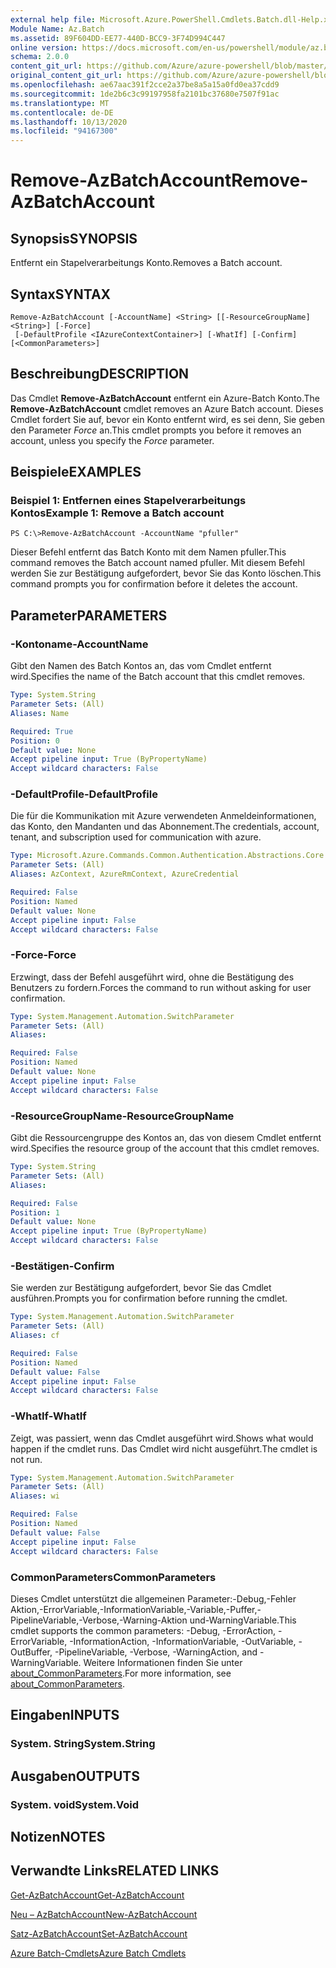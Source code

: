 ```yaml
---
external help file: Microsoft.Azure.PowerShell.Cmdlets.Batch.dll-Help.xml
Module Name: Az.Batch
ms.assetid: 89F604DD-EE77-440D-BCC9-3F74D994C447
online version: https://docs.microsoft.com/en-us/powershell/module/az.batch/remove-azbatchaccount
schema: 2.0.0
content_git_url: https://github.com/Azure/azure-powershell/blob/master/src/Batch/Batch/help/Remove-AzBatchAccount.md
original_content_git_url: https://github.com/Azure/azure-powershell/blob/master/src/Batch/Batch/help/Remove-AzBatchAccount.md
ms.openlocfilehash: ae67aac391f2cce2a37be8a5a15a0fd0ea37cdd9
ms.sourcegitcommit: 1de2b6c3c99197958fa2101bc37680e7507f91ac
ms.translationtype: MT
ms.contentlocale: de-DE
ms.lasthandoff: 10/13/2020
ms.locfileid: "94167300"
---
```

# <span data-ttu-id="dba1b-101">Remove-AzBatchAccount</span><span class="sxs-lookup"><span data-stu-id="dba1b-101">Remove-AzBatchAccount</span></span>

## <span data-ttu-id="dba1b-102">Synopsis</span><span class="sxs-lookup"><span data-stu-id="dba1b-102">SYNOPSIS</span></span>
<span data-ttu-id="dba1b-103">Entfernt ein Stapelverarbeitungs Konto.</span><span class="sxs-lookup"><span data-stu-id="dba1b-103">Removes a Batch account.</span></span>

## <span data-ttu-id="dba1b-104">Syntax</span><span class="sxs-lookup"><span data-stu-id="dba1b-104">SYNTAX</span></span>

```
Remove-AzBatchAccount [-AccountName] <String> [[-ResourceGroupName] <String>] [-Force]
 [-DefaultProfile <IAzureContextContainer>] [-WhatIf] [-Confirm] [<CommonParameters>]
```

## <span data-ttu-id="dba1b-105">Beschreibung</span><span class="sxs-lookup"><span data-stu-id="dba1b-105">DESCRIPTION</span></span>
<span data-ttu-id="dba1b-106">Das Cmdlet **Remove-AzBatchAccount** entfernt ein Azure-Batch Konto.</span><span class="sxs-lookup"><span data-stu-id="dba1b-106">The **Remove-AzBatchAccount** cmdlet removes an Azure Batch account.</span></span>
<span data-ttu-id="dba1b-107">Dieses Cmdlet fordert Sie auf, bevor ein Konto entfernt wird, es sei denn, Sie geben den Parameter *Force* an.</span><span class="sxs-lookup"><span data-stu-id="dba1b-107">This cmdlet prompts you before it removes an account, unless you specify the *Force* parameter.</span></span>

## <span data-ttu-id="dba1b-108">Beispiele</span><span class="sxs-lookup"><span data-stu-id="dba1b-108">EXAMPLES</span></span>

### <span data-ttu-id="dba1b-109">Beispiel 1: Entfernen eines Stapelverarbeitungs Kontos</span><span class="sxs-lookup"><span data-stu-id="dba1b-109">Example 1: Remove a Batch account</span></span>
```
PS C:\>Remove-AzBatchAccount -AccountName "pfuller"
```

<span data-ttu-id="dba1b-110">Dieser Befehl entfernt das Batch Konto mit dem Namen pfuller.</span><span class="sxs-lookup"><span data-stu-id="dba1b-110">This command removes the Batch account named pfuller.</span></span>
<span data-ttu-id="dba1b-111">Mit diesem Befehl werden Sie zur Bestätigung aufgefordert, bevor Sie das Konto löschen.</span><span class="sxs-lookup"><span data-stu-id="dba1b-111">This command prompts you for confirmation before it deletes the account.</span></span>

## <span data-ttu-id="dba1b-112">Parameter</span><span class="sxs-lookup"><span data-stu-id="dba1b-112">PARAMETERS</span></span>

### <span data-ttu-id="dba1b-113">-Kontoname</span><span class="sxs-lookup"><span data-stu-id="dba1b-113">-AccountName</span></span>
<span data-ttu-id="dba1b-114">Gibt den Namen des Batch Kontos an, das vom Cmdlet entfernt wird.</span><span class="sxs-lookup"><span data-stu-id="dba1b-114">Specifies the name of the Batch account that this cmdlet removes.</span></span>

```yaml
Type: System.String
Parameter Sets: (All)
Aliases: Name

Required: True
Position: 0
Default value: None
Accept pipeline input: True (ByPropertyName)
Accept wildcard characters: False
```

### <span data-ttu-id="dba1b-115">-DefaultProfile</span><span class="sxs-lookup"><span data-stu-id="dba1b-115">-DefaultProfile</span></span>
<span data-ttu-id="dba1b-116">Die für die Kommunikation mit Azure verwendeten Anmeldeinformationen, das Konto, den Mandanten und das Abonnement.</span><span class="sxs-lookup"><span data-stu-id="dba1b-116">The credentials, account, tenant, and subscription used for communication with azure.</span></span>

```yaml
Type: Microsoft.Azure.Commands.Common.Authentication.Abstractions.Core.IAzureContextContainer
Parameter Sets: (All)
Aliases: AzContext, AzureRmContext, AzureCredential

Required: False
Position: Named
Default value: None
Accept pipeline input: False
Accept wildcard characters: False
```

### <span data-ttu-id="dba1b-117">-Force</span><span class="sxs-lookup"><span data-stu-id="dba1b-117">-Force</span></span>
<span data-ttu-id="dba1b-118">Erzwingt, dass der Befehl ausgeführt wird, ohne die Bestätigung des Benutzers zu fordern.</span><span class="sxs-lookup"><span data-stu-id="dba1b-118">Forces the command to run without asking for user confirmation.</span></span>

```yaml
Type: System.Management.Automation.SwitchParameter
Parameter Sets: (All)
Aliases:

Required: False
Position: Named
Default value: None
Accept pipeline input: False
Accept wildcard characters: False
```

### <span data-ttu-id="dba1b-119">-ResourceGroupName</span><span class="sxs-lookup"><span data-stu-id="dba1b-119">-ResourceGroupName</span></span>
<span data-ttu-id="dba1b-120">Gibt die Ressourcengruppe des Kontos an, das von diesem Cmdlet entfernt wird.</span><span class="sxs-lookup"><span data-stu-id="dba1b-120">Specifies the resource group of the account that this cmdlet removes.</span></span>

```yaml
Type: System.String
Parameter Sets: (All)
Aliases:

Required: False
Position: 1
Default value: None
Accept pipeline input: True (ByPropertyName)
Accept wildcard characters: False
```

### <span data-ttu-id="dba1b-121">-Bestätigen</span><span class="sxs-lookup"><span data-stu-id="dba1b-121">-Confirm</span></span>
<span data-ttu-id="dba1b-122">Sie werden zur Bestätigung aufgefordert, bevor Sie das Cmdlet ausführen.</span><span class="sxs-lookup"><span data-stu-id="dba1b-122">Prompts you for confirmation before running the cmdlet.</span></span>

```yaml
Type: System.Management.Automation.SwitchParameter
Parameter Sets: (All)
Aliases: cf

Required: False
Position: Named
Default value: False
Accept pipeline input: False
Accept wildcard characters: False
```

### <span data-ttu-id="dba1b-123">-WhatIf</span><span class="sxs-lookup"><span data-stu-id="dba1b-123">-WhatIf</span></span>
<span data-ttu-id="dba1b-124">Zeigt, was passiert, wenn das Cmdlet ausgeführt wird.</span><span class="sxs-lookup"><span data-stu-id="dba1b-124">Shows what would happen if the cmdlet runs.</span></span>
<span data-ttu-id="dba1b-125">Das Cmdlet wird nicht ausgeführt.</span><span class="sxs-lookup"><span data-stu-id="dba1b-125">The cmdlet is not run.</span></span>

```yaml
Type: System.Management.Automation.SwitchParameter
Parameter Sets: (All)
Aliases: wi

Required: False
Position: Named
Default value: False
Accept pipeline input: False
Accept wildcard characters: False
```

### <span data-ttu-id="dba1b-126">CommonParameters</span><span class="sxs-lookup"><span data-stu-id="dba1b-126">CommonParameters</span></span>
<span data-ttu-id="dba1b-127">Dieses Cmdlet unterstützt die allgemeinen Parameter:-Debug,-Fehler Aktion,-ErrorVariable,-InformationVariable,-Variable,-Puffer,-PipelineVariable,-Verbose,-Warning-Aktion und-WarningVariable.</span><span class="sxs-lookup"><span data-stu-id="dba1b-127">This cmdlet supports the common parameters: -Debug, -ErrorAction, -ErrorVariable, -InformationAction, -InformationVariable, -OutVariable, -OutBuffer, -PipelineVariable, -Verbose, -WarningAction, and -WarningVariable.</span></span> <span data-ttu-id="dba1b-128">Weitere Informationen finden Sie unter [about_CommonParameters](http://go.microsoft.com/fwlink/?LinkID=113216).</span><span class="sxs-lookup"><span data-stu-id="dba1b-128">For more information, see [about_CommonParameters](http://go.microsoft.com/fwlink/?LinkID=113216).</span></span>

## <span data-ttu-id="dba1b-129">Eingaben</span><span class="sxs-lookup"><span data-stu-id="dba1b-129">INPUTS</span></span>

### <span data-ttu-id="dba1b-130">System. String</span><span class="sxs-lookup"><span data-stu-id="dba1b-130">System.String</span></span>

## <span data-ttu-id="dba1b-131">Ausgaben</span><span class="sxs-lookup"><span data-stu-id="dba1b-131">OUTPUTS</span></span>

### <span data-ttu-id="dba1b-132">System. void</span><span class="sxs-lookup"><span data-stu-id="dba1b-132">System.Void</span></span>

## <span data-ttu-id="dba1b-133">Notizen</span><span class="sxs-lookup"><span data-stu-id="dba1b-133">NOTES</span></span>

## <span data-ttu-id="dba1b-134">Verwandte Links</span><span class="sxs-lookup"><span data-stu-id="dba1b-134">RELATED LINKS</span></span>

[<span data-ttu-id="dba1b-135">Get-AzBatchAccount</span><span class="sxs-lookup"><span data-stu-id="dba1b-135">Get-AzBatchAccount</span></span>](./Get-AzBatchAccount.md)

[<span data-ttu-id="dba1b-136">Neu – AzBatchAccount</span><span class="sxs-lookup"><span data-stu-id="dba1b-136">New-AzBatchAccount</span></span>](./New-AzBatchAccount.md)

[<span data-ttu-id="dba1b-137">Satz-AzBatchAccount</span><span class="sxs-lookup"><span data-stu-id="dba1b-137">Set-AzBatchAccount</span></span>](./Set-AzBatchAccount.md)

[<span data-ttu-id="dba1b-138">Azure Batch-Cmdlets</span><span class="sxs-lookup"><span data-stu-id="dba1b-138">Azure Batch Cmdlets</span></span>](/powershell/module/Az.Batch/)

